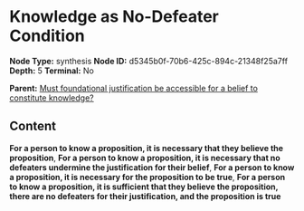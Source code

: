 # Knowledge as No-Defeater Condition

**Node Type:** synthesis
**Node ID:** d5345b0f-70b6-425c-894c-21348f25a7ff
**Depth:** 5
**Terminal:** No

**Parent:** [Must foundational justification be accessible for a belief to constitute knowledge?](must-foundational-justification-be-accessible-for-a-belief-to-constitute-knowledge-antithesis-0478f66f-db4b-4f95-9ad3-0fb758ac6003.md)

## Content

**For a person to know a proposition, it is necessary that they believe the proposition**, **For a person to know a proposition, it is necessary that no defeaters undermine the justification for their belief**, **For a person to know a proposition, it is necessary for the proposition to be true**, **For a person to know a proposition, it is sufficient that they believe the proposition, there are no defeaters for their justification, and the proposition is true**
